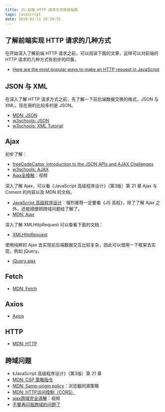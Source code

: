 ```yaml
---
title: JS-前端 HTTP 请求方式练级指南
tags: javascript
date: 2019-01-11 18:39:52
---
```



## 了解前端实现 HTTP 请求的几种方式

在开始深入了解前端 HTTP 请求之前，可以阅读下面的文章，这样可以对前端的 HTTP 请求的几种方式有初步的印象。

- [Here are the most popular ways to make an HTTP request in JavaScript](https://medium.freecodecamp.org/here-is-the-most-popular-ways-to-make-an-http-request-in-javascript-954ce8c95aaa)

## JSON 与 XML

在深入了解 HTTP 请求方式之前，先了解一下前后端数据交换的格式，JSON 与 XML。现在用的比较多的是 JSON。

- [MDN: JSON](https://developer.mozilla.org/zh-CN/docs/Web/JavaScript/Reference/Global_Objects/JSON)
- [w3schools: JSON](https://www.w3schools.com/js/js_json_intro.asp)
- [w3schools: XML Tutorial](https://www.w3schools.com/xml/default.asp)

## Ajax

初步了解：

- [freeCodeCamp: Introduction to the JSON APIs and AJAX Challenges](https://learn.freecodecamp.org/data-visualization/json-apis-and-ajax)
- [w3schools: AJAX](https://www.w3schools.com/js/js_ajax_intro.asp)
- [Ajax全接触](https://www.imooc.com/learn/250)：视频

深入了解 Ajax，可以看《JavaScript 高级程序设计》（第3版）第 21 章 Ajax 与 Coment 的内容以及 MDN 的文档。

- [JavaScript 高级程序设计](http://www.ituring.com.cn/book/946)：强烈推荐一定要看《JS 高程》，除了了解 Ajax 之外，还能顺便把跨域问题给了解了。
- [MDN: Ajax](https://developer.mozilla.org/zh-CN/docs/Web/Guide/AJAX)

深入了解 XMLHttpRequest 可以查看下面的文档：

- [XMLHttpRequest](https://xhr.spec.whatwg.org/)

使用纯粹的 Ajax 去实现前后端数据交互比较复杂，因此可以借用一下框架去实现，例如 jQuery。

- [jQuery.ajax](https://api.jquery.com/jQuery.ajax/)

## Fetch

- [MDN: Fetch](https://developer.mozilla.org/zh-CN/docs/Web/API/Fetch_API/Using_Fetch)

## Axios

- [Axios](https://github.com/axios/axios)

## HTTP

- [MDN: HTTP](https://developer.mozilla.org/zh-CN/docs/Web/HTTP)

## 跨域问题

- 《JavaScript 高级程序设计》（第3版）第 21 章
- [MDN: CSP 策略指令](https://developer.mozilla.org/zh-CN/docs/Web/Security/CSP/CSP_policy_directives)
- [MDN: Same-origin policy](https://developer.mozilla.org/en-US/docs/Web/Security/Same-origin_policy)：浏览器同源策略
- [MDN: HTTP访问控制（CORS）](https://developer.mozilla.org/zh-CN/docs/Web/HTTP/Access_control_CORS#%E8%B0%81%E5%BA%94%E8%AF%A5%E8%AF%BB%E8%BF%99%E7%AF%87%E6%96%87%E7%AB%A0%EF%BC%9F)
- [ajax跨域完全讲解](https://www.imooc.com/learn/947)：视频
- [不要再问我跨域的问题了](https://segmentfault.com/a/1190000015597029)
